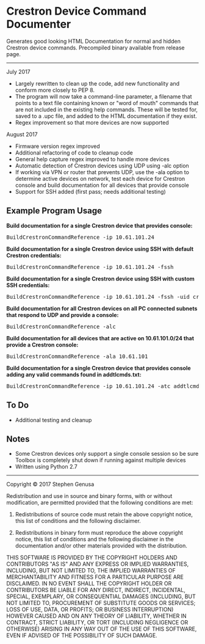 # Crestron Device Command Documenter
Generates good looking HTML Documentation for normal and hidden Crestron device commands. Precompiled binary available from release page.

----------
July 2017

- Largely rewritten to clean up the code, add new functionality and conform more closely to PEP 8.
- The program will now take a command-line parameter, a filename that points to a text file containing known or "word of mouth" commands that are not included in the existing help commands. These will be tested for, saved to a .upc file, and added to the HTML documentation if they exist.
- Regex improvement so that more devices are now supported

August 2017

- Firmware version regex improved
- Additional refactoring of code to cleanup code
- General help capture regex improved to handle more devices
- Automatic detection of Crestron devices using UDP using -alc option
- If working via VPN or router that prevents UDP, use the -ala option to determine active devices on network, test each device for Crestron console and build documentation for all devices that provide console
- Support for SSH added (first pass; needs additional testing)

## Example Program Usage ##

**Build documentation for a single Crestron device that provides console:**
<pre>
BuildCrestronCommandReference -ip 10.61.101.24
</pre>

**Build documentation for a single Crestron device using SSH with default Crestron credentials:**
<pre>
BuildCrestronCommandReference -ip 10.61.101.24 -fssh
</pre>

**Build documentation for a single Crestron device using SSH with custom SSH credentials:**
<pre>
BuildCrestronCommandReference -ip 10.61.101.24 -fssh -uid cresuser -pwd ptron9
</pre>

**Build documentation for all Crestron devices on all PC connected subnets that respond to UDP and provide a console:**
<pre>
BuildCrestronCommandReference -alc
</pre>

**Build documentation for all devices that are active on 10.61.101.0/24 that provide a Crestron console:**
<pre>
BuildCrestronCommandReference -ala 10.61.101
</pre>

**Build documentation for a single Crestron device that provides console adding any valid commands found in addtlcmds.txt:**
<pre>
BuildCrestronCommandReference -ip 10.61.101.24 -atc addtlcmds.txt
</pre>


## To Do ##
 - Additional testing and cleanup

## Notes ##
- Some Crestron devices only support a single console session so be sure Toolbox is completely shut down if running against multiple devices
- Written using Python 2.7

----------

Copyright © 2017 Stephen Genusa

Redistribution and use in source and binary forms, with or without modification, are permitted provided that the following conditions are met:

1. Redistributions of source code must retain the above copyright notice, this list of conditions and the following disclaimer.

2. Redistributions in binary form must reproduce the above copyright notice, this list of conditions and the following disclaimer in the documentation and/or other materials provided with the distribution.

THIS SOFTWARE IS PROVIDED BY THE COPYRIGHT HOLDERS AND CONTRIBUTORS "AS IS" AND ANY EXPRESS OR IMPLIED WARRANTIES, INCLUDING, BUT NOT LIMITED TO, THE IMPLIED WARRANTIES OF MERCHANTABILITY AND FITNESS FOR A PARTICULAR PURPOSE ARE DISCLAIMED. IN NO EVENT SHALL THE COPYRIGHT HOLDER OR CONTRIBUTORS BE LIABLE FOR ANY DIRECT, INDIRECT, INCIDENTAL, SPECIAL, EXEMPLARY, OR CONSEQUENTIAL DAMAGES (INCLUDING, BUT NOT LIMITED TO, PROCUREMENT OF SUBSTITUTE GOODS OR SERVICES; LOSS OF USE, DATA, OR PROFITS; OR BUSINESS INTERRUPTION) HOWEVER CAUSED AND ON ANY THEORY OF LIABILITY, WHETHER IN CONTRACT, STRICT LIABILITY, OR TORT (INCLUDING NEGLIGENCE OR OTHERWISE) ARISING IN ANY WAY OUT OF THE USE OF THIS SOFTWARE, EVEN IF ADVISED OF THE POSSIBILITY OF SUCH DAMAGE.